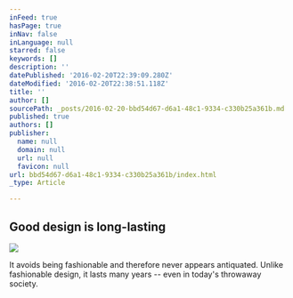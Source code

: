 ```yaml
---
inFeed: true
hasPage: true
inNav: false
inLanguage: null
starred: false
keywords: []
description: ''
datePublished: '2016-02-20T22:39:09.280Z'
dateModified: '2016-02-20T22:38:51.118Z'
title: ''
author: []
sourcePath: _posts/2016-02-20-bbd54d67-d6a1-48c1-9334-c330b25a361b.md
published: true
authors: []
publisher:
  name: null
  domain: null
  url: null
  favicon: null
url: bbd54d67-d6a1-48c1-9334-c330b25a361b/index.html
_type: Article

---
```

## Good design is long-lasting
![](https://s3-us-west-2.amazonaws.com/the-grid-img/p/ccd780893ea24b3fce41059395a28b4d4d4fe3bb.jpg)

It avoids being fashionable and therefore never appears antiquated. Unlike fashionable design, it lasts many years -- even in today's throwaway society.